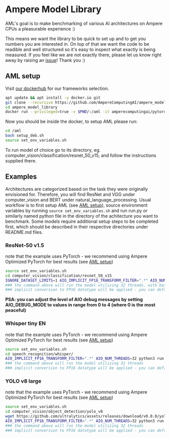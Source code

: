 # Ampere Model Library
AML's goal is to make benchmarking of various AI architectures on Ampere CPUs a pleasurable experience :)

This means we want the library to be quick to set up and to get you numbers you are interested in. On top of that we want the code to be readible and well structured so it's easy to inspect what exactly is being measured. If you feel like we are not exactly there, please let us know right away by raising an [issue](https://github.com/AmpereComputingAI/ampere_model_library/issues/new/choose)! Thank you :)
## AML setup

Visit [our dockerhub](https://hub.docker.com/u/amperecomputingai) for our frameworks selection.


```bash
apt update && apt install -y docker.io git
git clone --recursive https://github.com/AmpereComputingAI/ampere_model_library.git
cd ampere_model_library
docker run --privileged=true -v $PWD/:/aml -it amperecomputingai/pytorch:latest  # we also offer onnxruntime and tensorflow
```

Now you should be inside the docker, to setup AML please run:

```bash
cd /aml
bash setup_deb.sh
source set_env_variables.sh
```

To run model of choice go to its directory, eg. computer_vision/classification/resnet_50_v15, and follow the instructions supplied there.

## Examples

Architectures are categorized based on the task they were originally envisioned for. Therefore, you will find ResNet and VGG under computer_vision and BERT under natural_language_processing.
Usual workflow is to first setup AML (see [AML setup](#aml-setup)), source environment variables by running ```source set_env_variables.sh``` and run run.py or similarly named python file in the directory of the achitecture you want to benchmark. Some models require additional setup steps to be completed first, which should be described in their respective directories under README.md files.

### ResNet-50 v1.5
note that the example uses PyTorch - we recommend using Ampere Optimized PyTorch for best results (see [AML setup](#aml-setup))
```bash
source set_env_variables.sh
cd computer_vision/classification/resnet_50_v15
IGNORE_DATASET_LIMITS=1 AIO_IMPLICIT_FP16_TRANSFORM_FILTER=".*" AIO_NUM_THREADS=32 python3 run.py -m resnet50 -p fp32 -b 16 -f pytorch
### the command above will run the model utilizing 32 threads, with batch size of 16
### implicit conversion to FP16 datatype will be applied - you can default to fp32 precision by not setting the AIO_IMPLICIT_FP16_ variable
```

**PSA: you can adjust the level of AIO debug messages by setting AIO_DEBUG_MODE to values in range from 0 to 4 (where 0 is the most peaceful)**

### Whisper tiny EN
note that the example uses PyTorch - we recommend using Ampere Optimized PyTorch for best results (see [AML setup](#aml-setup))
```bash
source set_env_variables.sh
cd speech_recognition/whisper/
AIO_IMPLICIT_FP16_TRANSFORM_FILTER=".*" AIO_NUM_THREADS=32 python3 run.py -m tiny.en
### the command above will run the model utilizing 32 threads
### implicit conversion to FP16 datatype will be applied - you can default to fp32 precision by not setting the AIO_IMPLICIT_FP16_ variable
```

### YOLO v8 large
note that the example uses PyTorch - we recommend using Ampere Optimized PyTorch for best results (see [AML setup](#aml-setup))
```bash
source set_env_variables.sh
cd computer_vision/object_detection/yolo_v8
wget https://github.com/ultralytics/assets/releases/download/v0.0.0/yolov8l.pt
AIO_IMPLICIT_FP16_TRANSFORM_FILTER=".*" AIO_NUM_THREADS=32 python3 run.py -m medium.en
### the command above will run the model utilizing 32 threads
### implicit conversion to FP16 datatype will be applied - you can default to fp32 precision by not setting the AIO_IMPLICIT_FP16_ variable
```

